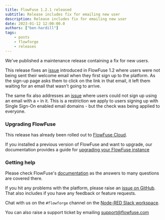 ```yaml
---
title: FlowFuse 1.2.1 released
subtitle: Release includes fix for emailing new user
description: Release includes fix for emailing new user
date: 2023-01-12 12:00:00.0
authors: ["ben-hardill"]
tags:
    - posts
    - flowforge
    - releases
---
```


We've published a maintenance release containing a fix for new users.

<!--more-->

This release fixes an [issue](https://github.com/flowforge/flowforge/issues/1537) introduced in FlowFuse 1.2 where users were not being sent their welcome email when they first sign up to the platform. As the sign-up page asks them to click on the link in that email, it left them waiting for an email that wasn't going to arrive.

The same fix also addresses an [issue](https://github.com/flowforge/flowforge/issues/1514) where users could not sign up using an email with a `+` in it. This is a restriction we apply to users signing up with Single Sign-On enabled email domains - but the check was being applied to everyone.

### Upgrading FlowFuse

This release has already been rolled out to [FlowFuse Cloud](https://app.flowforge.com).

If you installed a previous version of FlowFuse and want to upgrade, our documentation provides a
guide for [upgrading your FlowFuse instance](/docs/upgrade/)

### Getting help

Please check FlowFuse's [documentation](/docs/) as the answers to many questions are covered there.

If you hit any problems with the platform, please raise an [issue on GitHub](https://github.com/flowforge/flowforge/issues).
That also includes if you have any feedback or feature requests.

Chat with us on the `#flowforge` channel on the [Node-RED Slack workspace](https://nodered.org/slack).

You can also raise a support ticket by emailing [support@flowfuse.com](mailto:support@flowfuse.com)
